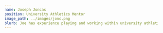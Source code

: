 ```yaml
---
name: Joseph Joncas
position: University Athletics Mentor
image_path: ../images/jonc.png
blurb: Joe has experience playing and working within university athletics. Also coaches high-level rep football.
---
```

